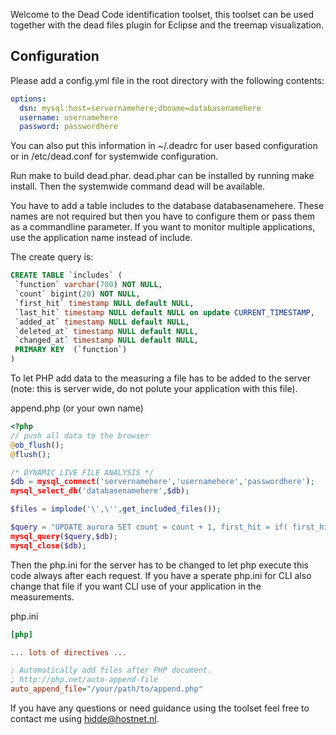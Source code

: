 Welcome to the Dead Code identification toolset, this toolset can be used together
with the dead files plugin for Eclipse and the treemap visualization.

## Configuration

Please add a config.yml file in the root directory with
the following contents:
```yaml
options:
  dsn: mysql:host=servernamehere;dbname=databasenamehere
  username: usernamehere
  password: passwordhere
```
You can also put this information in ~/.deadrc for user based configuration
or in /etc/dead.conf for systemwide configuration.

Run make to build dead.phar. dead.phar can be installed by running
make install. Then the systemwide command dead will be available.

You have to add a table includes to the database databasenamehere. These
names are not required but then you have to configure them or pass them as
a commandline parameter. If you want to monitor multiple applications, use
the application name instead of include.

The create query is:
```sql
CREATE TABLE `includes` (
 `function` varchar(700) NOT NULL,
 `count` bigint(20) NOT NULL,
 `first_hit` timestamp NULL default NULL,
 `last_hit` timestamp NULL default NULL on update CURRENT_TIMESTAMP,
 `added_at` timestamp NULL default NULL,
 `deleted_at` timestamp NULL default NULL,
 `changed_at` timestamp NULL default NULL,
 PRIMARY KEY  (`function`)
)
```
To let PHP add data to the measuring a file has to be added to the server
(note: this is server wide, do not polute your application with this file).

append.php (or your own name)
```php
<?php 
// push all data to the browser
@ob_flush(); 
@flush(); 

/* DYNAMIC LIVE FILE ANALYSIS */ 
$db = mysql_connect('servernamehere','usernamehere','passwordhere'); 
mysql_select_db('databasenamehere',$db); 

$files = implode('\',\'',get_included_files()); 

$query = "UPDATE aurora SET count = count + 1, first_hit = if( first_hit IS NULL, NOW(), first_hit)  WHERE file IN ('$files')"; 
mysql_query($query,$db); 
mysql_close($db);
```

Then the php.ini for the server has to be changed to let php execute this code always after each request.
If you have a sperate php.ini for CLI also change that file if you want CLI use of your application in the
measurements.

php.ini
```ini
[php]

... lots of directives ...

; Automatically add files after PHP document.
; http://php.net/auto-append-file
auto_append_file="/your/path/to/append.php"
```

If you have any questions or need guidance using the toolset feel free to contact me using 
hidde@hostnet.nl.
